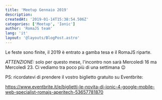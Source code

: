 ```yaml
---
title: 'Meetup Gennaio 2019'
description:
createdAt: '2019-01-14T15:38:54.506Z'
categories: ['Meetup', 'Ionic']
author: 'RomaJS team'
lang: 'it'
layout: '@layouts/BlogPost.astro'
---
```


Le feste sono finite, il 2019 è entrato a gamba tesa e il RomaJS riparte.

_ATTENZIONE:_ solo per questo mese, l'incontro non sarà Mercoledì 16 ma Mercoledì 23.
Ci vediamo tra poco più di una settimana 😉

PS: ricordatevi di prendere il vostro biglietto gratuito su Eventbrite:

https://www.eventbrite.it/e/biglietti-le-novita-di-ionic-4-google-mobile-web-specialist-romajs-aperitech-53657781870
